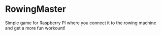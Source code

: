 RowingMaster
============

Simple game for Raspberry PI where you connect it to the rowing machine and get a more fun workount!
